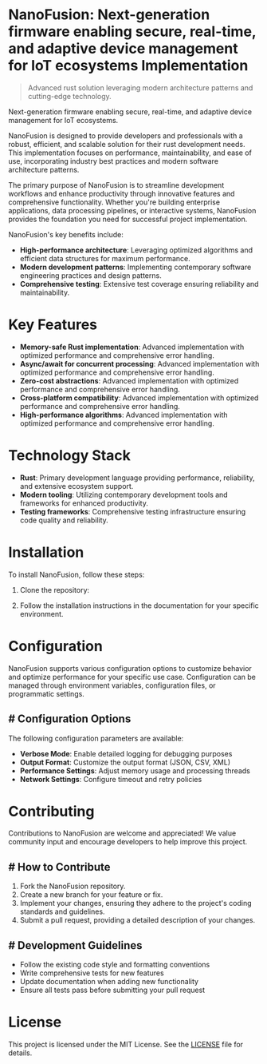 <!-- fallback_NanoFusion_20250802205001_39104 -->

# NanoFusion: Next-generation firmware enabling secure, real-time, and adaptive device management for IoT ecosystems Implementation
> Advanced rust solution leveraging modern architecture patterns and cutting-edge technology.

Next-generation firmware enabling secure, real-time, and adaptive device management for IoT ecosystems.

NanoFusion is designed to provide developers and professionals with a robust, efficient, and scalable solution for their rust development needs. This implementation focuses on performance, maintainability, and ease of use, incorporating industry best practices and modern software architecture patterns.

The primary purpose of NanoFusion is to streamline development workflows and enhance productivity through innovative features and comprehensive functionality. Whether you're building enterprise applications, data processing pipelines, or interactive systems, NanoFusion provides the foundation you need for successful project implementation.

NanoFusion's key benefits include:

* **High-performance architecture**: Leveraging optimized algorithms and efficient data structures for maximum performance.
* **Modern development patterns**: Implementing contemporary software engineering practices and design patterns.
* **Comprehensive testing**: Extensive test coverage ensuring reliability and maintainability.

# Key Features

* **Memory-safe Rust implementation**: Advanced implementation with optimized performance and comprehensive error handling.
* **Async/await for concurrent processing**: Advanced implementation with optimized performance and comprehensive error handling.
* **Zero-cost abstractions**: Advanced implementation with optimized performance and comprehensive error handling.
* **Cross-platform compatibility**: Advanced implementation with optimized performance and comprehensive error handling.
* **High-performance algorithms**: Advanced implementation with optimized performance and comprehensive error handling.

# Technology Stack

* **Rust**: Primary development language providing performance, reliability, and extensive ecosystem support.
* **Modern tooling**: Utilizing contemporary development tools and frameworks for enhanced productivity.
* **Testing frameworks**: Comprehensive testing infrastructure ensuring code quality and reliability.

# Installation

To install NanoFusion, follow these steps:

1. Clone the repository:


2. Follow the installation instructions in the documentation for your specific environment.

# Configuration

NanoFusion supports various configuration options to customize behavior and optimize performance for your specific use case. Configuration can be managed through environment variables, configuration files, or programmatic settings.

## # Configuration Options

The following configuration parameters are available:

* **Verbose Mode**: Enable detailed logging for debugging purposes
* **Output Format**: Customize the output format (JSON, CSV, XML)
* **Performance Settings**: Adjust memory usage and processing threads
* **Network Settings**: Configure timeout and retry policies

# Contributing

Contributions to NanoFusion are welcome and appreciated! We value community input and encourage developers to help improve this project.

## # How to Contribute

1. Fork the NanoFusion repository.
2. Create a new branch for your feature or fix.
3. Implement your changes, ensuring they adhere to the project's coding standards and guidelines.
4. Submit a pull request, providing a detailed description of your changes.

## # Development Guidelines

* Follow the existing code style and formatting conventions
* Write comprehensive tests for new features
* Update documentation when adding new functionality
* Ensure all tests pass before submitting your pull request

# License

This project is licensed under the MIT License. See the [LICENSE](https://github.com/cerenyilmazjinx/NanoFusion/blob/main/LICENSE) file for details.
